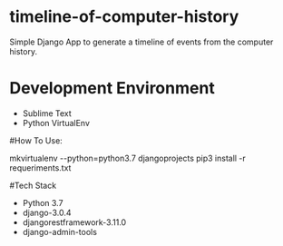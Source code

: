 # timeline-of-computer-history
Simple Django App to generate a timeline of events from the computer history.



# Development Environment
* Sublime Text
* Python VirtualEnv

#How To Use:

mkvirtualenv --python=python3.7 djangoprojects
pip3  install -r requeriments.txt



#Tech Stack

* Python 3.7
* django-3.0.4
* djangorestframework-3.11.0
* django-admin-tools